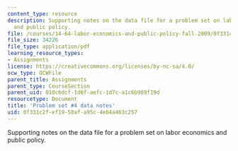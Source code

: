 ```yaml
---
content_type: resource
description: Supporting notes on the data file for a problem set on labor economics
  and public policy.
file: /courses/14-64-labor-economics-and-public-policy-fall-2009/0f331c2fef1958afa95c4eb4a463c257_MIT14_64F09_ps4_dat.pdf
file_size: 34226
file_type: application/pdf
learning_resource_types:
- Assignments
license: https://creativecommons.org/licenses/by-nc-sa/4.0/
ocw_type: OCWFile
parent_title: Assignments
parent_type: CourseSection
parent_uid: 010c6dcf-1d6f-aefc-1d7c-a1c6b989f19d
resourcetype: Document
title: 'Problem set #4 data notes'
uid: 0f331c2f-ef19-58af-a95c-4eb4a463c257
---
```

Supporting notes on the data file for a problem set on labor economics and public policy.